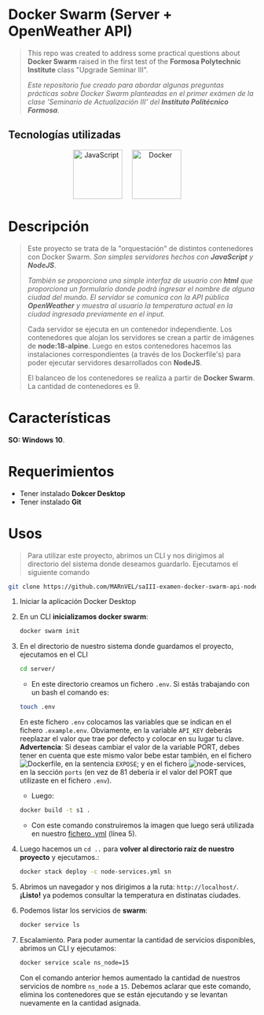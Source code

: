 
# Docker Swarm (Server + OpenWeather API)
>
> This repo was created to address some practical questions about **Docker Swarm** raised in the first test of the  **Formosa Polytechnic Institute** class "Upgrade Seminar III".
>
> *Este repositorio fue creado para abordar algunas preguntas prácticas sobre Docker Swarm planteadas en el primer exámen de la clase 'Seminario de Actualización III' del **Instituto Politécnico Formosa***.

## Tecnologías utilizadas

<div align="center" style="display: flex; justify-content: center; align-items: center;">
      <span style="margin-right: 20px;">
         <a href="https://es.javascript.info/" target="_blank">
               <img width="100" title='JavaScript' src='https://upload.wikimedia.org/wikipedia/commons/6/6a/JavaScript-logo.png'>
         </a>
      </span>
      <span style="margin-right: 20px;">
         <a href="https://www.docker.com/" target="_blank" title='Docker'>
               <img width="100" title='Docker' src='https://upload.wikimedia.org/wikipedia/en/thumb/f/f4/Docker_logo.svg/1920px-Docker_logo.svg.png'>
         </a>
      </span>
      </br>
</div>

# Descripción

> Este proyecto se trata de la "orquestación" de distintos contenedores con Docker Swarm.
> *Son simples servidores hechos con **JavaScript** y **NodeJS***.
> 
> *También se proporciona una simple interfaz de usuario con **html** que proporciona un formulario donde podrá ingresar el nombre de alguna ciudad del mundo.*
> *El servidor se comunica con la API pública **OpenWeather** y muestra al usuario la temperatura actual en la ciudad ingresada previamente en el input.*
> 
> Cada servidor se ejecuta en un contenedor independiente.
> Los contenedores que alojan los servidores se crean a partir de imágenes de **node:18-alpine**. Luego en estos contenedores hacemos las instalaciones correspondientes (a través de los Dockerfile's) para poder ejecutar servidores desarrollados con **NodeJS**.
> 
> El balanceo de los contenedores se realiza a partir de **Docker Swarm**.
> La cantidad de contenedores es 9.

# Características

**SO: Windows 10**.

# Requerimientos

* Tener instalado **Dokcer Desktop**
* Tener instalado **Git**

# Usos

> Para utilizar este proyecto,  abrimos un CLI y nos dirigimos al directorio del sistema donde deseamos guardarlo. Ejecutamos el siguiente comando

```bash
git clone https://github.com/MARnVEL/saIII-examen-docker-swarm-api-node.git
```

1. Iniciar la aplicación Docker Desktop

2. En un CLI **inicializamos docker swarm**:

      ```bash
      docker swarm init
      ```

3. En el directorio de nuestro sistema donde guardamos el proyecto, ejecutamos en el CLI

      ```bash
      cd server/
      ```

      * En este directorio creamos un fichero `.env`. Si estás trabajando con un bash el comando es:

      ```bash
      touch .env
      ```

      En este fichero `.env` colocamos las variables que se indican en el fichero `.example.env`. Obviamente, en la variable `API_KEY` deberás reeplazar el valor que trae por defecto y colocar en su lugar tu clave.
      **Advertencia**: Si deseas cambiar el valor de la variable PORT, debes tener en cuenta que este mismo valor bebe estar también, en el fichero ![Dockerfile]('./server/Dockerfile'), en la sentencia `EXPOSE`; y en el fichero ![node-services](`./node-services.yml`), en la sección `ports` (en vez de 81 debería ir el valor del PORT que utilizaste en el fichero `.env`).

      * Luego:

      ```bash
      docker build -t s1 .
      ```

      * Con este comando construiremos la imagen que luego será utilizada en nuestro [fichero .yml](`./node-services.yml`) (línea 5).

4. Luego hacemos un `cd ..` para **volver al directorio raíz de nuestro proyecto** y ejecutamos.:

      ```bash
      docker stack deploy -c node-services.yml sn
      ```

5. Abrimos un navegador y nos dirigimos a la ruta: `http://localhost/`. **¡Listo!** ya podemos consultar la temperatura en distinatas ciudades.

6. Podemos listar los servicios de **swarm**:

      ```bash
      docker service ls
      ```

7. Escalamiento. Para poder aumentar la cantidad de servicios disponibles, abrimos un CLI y ejecutamos:

      ```bash
      docker service scale ns_node=15
      ```

      Con el comando anterior hemos aumentado la cantidad de nuestros servicios de nombre `ns_node` a `15`.
      Debemos aclarar que este comando, elimina los contenedores que se están ejecutando y se levantan nuevamente en la cantidad asignada.
